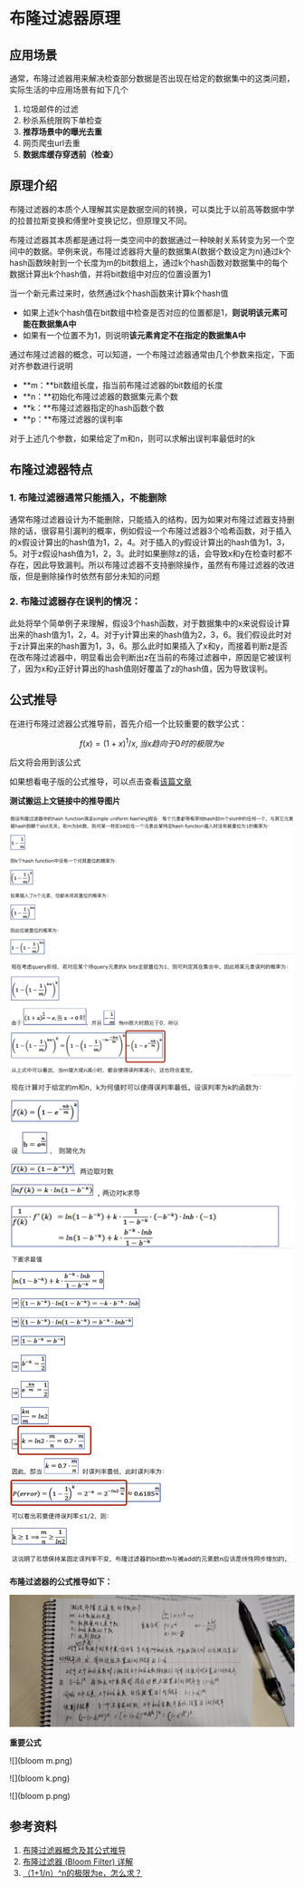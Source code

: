 # 布隆过滤器原理

## 应用场景

通常，布隆过滤器用来解决检查部分数据是否出现在给定的数据集中的这类问题，实际生活的中应用场景有如下几个

1. 垃圾邮件的过滤
2. 秒杀系统限购下单检查
3. **推荐场景中的曝光去重**
4. 网页爬虫url去重
5. **数据库缓存穿透前（检查）**

## 原理介绍

布隆过滤器的本质个人理解其实是数据空间的转换，可以类比于以前高等数据中学的拉普拉斯变换和傅里叶变换记忆，但原理又不同。

布隆过滤器其本质都是通过将一类空间中的数据通过一种映射关系转变为另一个空间中的数据。举例来说，布隆过滤器将大量的数据集A(数据个数设定为n)通过k个hash函数映射到一个长度为m的bit数组上，通过k个hash函数对数据集中的每个数据计算出k个hash值，并将bit数组中对应的位置设置为1

当一个新元素过来时，依然通过k个hash函数来计算k个hash值 
 
* 如果上述k个hash值在bit数组中检查是否对应的位置都是1，**则说明该元素可能在数据集A中**  
* 如果有一个位置不为1，则说明**该元素肯定不在指定的数据集A中**

通过布隆过滤器的概念，可以知道，一个布隆过滤器通常由几个参数来指定，下面对齐参数进行说明

* **m：**bit数组长度，指当前布隆过滤器的bit数组的长度
* **n：**初始化布隆过滤器的数据集元素个数
* **k：**布隆过滤器指定的hash函数个数
* **p：**布隆过滤器的误判率

对于上述几个参数，如果给定了m和n，则可以求解出误判率最低时的k

## 布隆过滤器特点

### **1. 布隆过滤器通常只能插入，不能删除**  

通常布隆过滤器设计为不能删除，只能插入的结构，因为如果对布隆过滤器支持删除的话，很容易引漏判的概率，例如假设一个布隆过滤器3个哈希函数，对于插入的x假设计算出的hash值为1，2，4。对于插入的y假设计算出的hash值为1，3，5。对于z假设hash值为1，2，3。此时如果删除z的话，会导致x和y在检查时都不存在，因此导致漏判。所以布隆过滤器不支持删除操作，虽然有布隆过滤器的改进版，但是删除操作时依然有部分未知的问题

### **2. 布隆过滤器存在误判的情况：**   
此处将举个简单例子来理解，假设3个hash函数，对于数据集中的x来说假设计算出来的hash值为1，2，4。对于y计算出来的hash值为2，3，6。我们假设此时对于z计算出来的hash置为1，3，6。那么此时如果插入了x和y，而接着判断z是否在改布隆过滤器中，明显看出会判断出z在当前的布隆过滤器中，原因是它被误判了，因为x和y正好计算出的hash值刚好覆盖了z的hash值，因为导致误判。


## 公式推导

在进行布隆过滤器公式推导前，首先介绍一个比较重要的数学公式：


``` math
 f(x)=(1+x)^1/x,当x趋向于0时的极限为e
```
后文将会用到该公式

如果想看电子版的公式推导，可以点击查看[该篇文章](https://blog.csdn.net/gaoyueace/article/details/90410735)

**测试搬运上文链接中的推导图片**

![](推导1.png)
![](推导2.png)
![](推导3.png)
![](推导4.png)

**布隆过滤器的公式推导如下：**

![](./bloom推导.jpeg)


**重要公式**

![](bloom m.png)

![](bloom k.png)

![](bloom p.png)


## 参考资料

1. [布隆过滤器概念及其公式推导](https://blog.csdn.net/gaoyueace/article/details/90410735)
2. [布隆过滤器 (Bloom Filter) 详解](https://blog.csdn.net/houzuoxin/article/details/20907911)
3. [（1+1/n）\^n的极限为e，怎么求？](https://www.zhihu.com/question/66848041/answer/344136661)